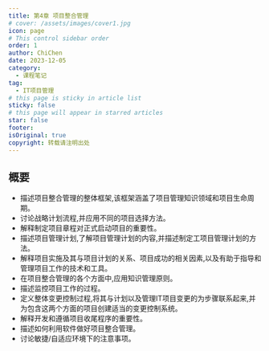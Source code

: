 ```yaml
---
title: 第4章 项目整合管理
# cover: /assets/images/cover1.jpg
icon: page
# This control sidebar order
order: 1
author: ChiChen
date: 2023-12-05
category:
  - 课程笔记
tag:
  - IT项目管理
# this page is sticky in article list
sticky: false
# this page will appear in starred articles
star: false
footer: 
isOriginal: true
copyright: 转载请注明出处
---
```


## 概要

- 描述项目整合管理的整体框架,该框架涵盖了项目管理知识领域和项目生命周期。
- 讨论战略计划流程,并应用不同的项目选择方法。
- 解释制定项目章程对正式启动项目的重要性。
- 描述项目管理计划,了解项目管理计划的内容,并描述制定工项目管理计划的方法。
- 解释项目实施及其与项目计划的关系、项目成功的相关因素,以及有助于指导和管理项目工作的技术和工具。
- 在项目整合管理的各个方面中,应用知识管理原则。
- 描述监控项目工作的过程。
- 定义整体变更控制过程,将其与计划以及管理IT项目变更的为步骤联系起来,并为包含这两个方面的项目创建适当的变更控制系统。
- 解释开发和遵循项目收尾程序的重要性。
- 描述如何利用软件做好项目整合管理。
- 讨论敏捷/自适应环境下的注意事项。
